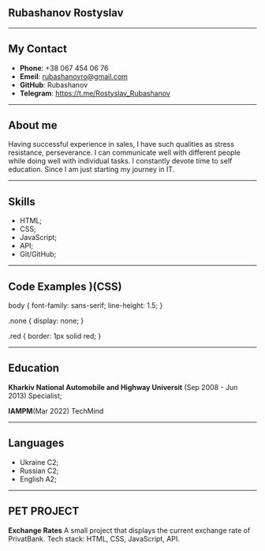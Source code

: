 ## Rubashanov Rostyslav

---

## My Contact

- **Phone**: +38 067 454 06 76
- **Emeil**: rubashanovro@gmail.com
- **GitHub**: Rubashanov
- **Telegram**: https://t.me/Rostyslav_Rubashanov

---

## About me

Having successful experience in sales, I have such qualities as stress resistance, perseverance. I
can communicate well with different people while doing well with individual tasks. I constantly
devote time to self education. Since I am just starting my journey in IT.

---

## Skills

- HTML;
- CSS;
- JavaScript;
- API;
- Git/GitHub;

---

## Code Examples )(CSS)

body { font-family: sans-serif; line-height: 1.5; }

.none { display: none; }

.red { border: 1px solid red; }

---

## Education

**Kharkiv National Automobile and Highway Universit** (Sep 2008 - Jun 2013) Specialist;

**IAMPM**(Mar 2022) TechMind

---

## Languages

- Ukraine C2;
- Russian C2;
- English A2;

---

## PET PROJECT

**Exchange Rates** A small project that displays the current exchange rate of PrivatBank. Tech
stack: HTML, CSS, JavaScript, API.
